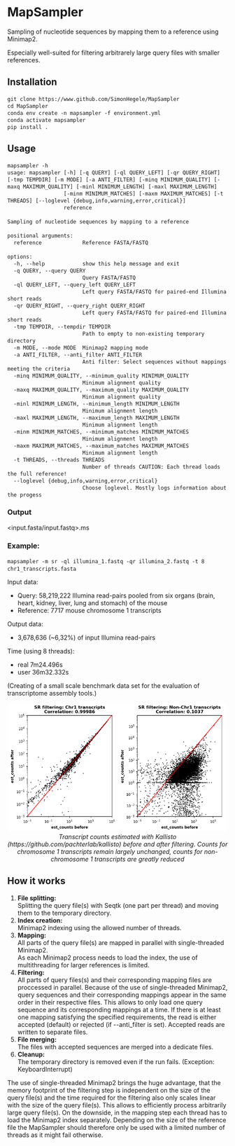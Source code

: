 # MapSampler

Sampling of nucleotide sequences by mapping them to a reference using Minimap2.

Especially well-suited for filtering arbitrarely large query files with smaller references.

## Installation

```
git clone https://www.github.com/SimonHegele/MapSampler
cd MapSampler
conda env create -n mapsampler -f environment.yml
conda activate mapsampler
pip install .
```

## Usage

```
mapsampler -h
usage: mapsampler [-h] [-q QUERY] [-ql QUERY_LEFT] [-qr QUERY_RIGHT] [-tmp TEMPDIR] [-m MODE] [-a ANTI_FILTER] [-minq MINIMUM_QUALITY] [-maxq MAXIMUM_QUALITY] [-minl MINIMUM_LENGTH] [-maxl MAXIMUM_LENGTH]
                  [-minm MINIMUM_MATCHES] [-maxm MAXIMUM_MATCHES] [-t THREADS] [--loglevel {debug,info,warning,error,critical}]
                  reference

Sampling of nucleotide sequences by mapping to a reference

positional arguments:
  reference             Reference FASTA/FASTQ

options:
  -h, --help            show this help message and exit
  -q QUERY, --query QUERY
                        Query FASTA/FASTQ
  -ql QUERY_LEFT, --query_left QUERY_LEFT
                        Left query FASTA/FASTQ for paired-end Illumina short reads
  -qr QUERY_RIGHT, --query_right QUERY_RIGHT
                        Left query FASTA/FASTQ for paired-end Illumina short reads
  -tmp TEMPDIR, --tempdir TEMPDIR
                        Path to empty to non-existing temporary directory
  -m MODE, --mode MODE  Minimap2 mapping mode
  -a ANTI_FILTER, --anti_filter ANTI_FILTER
                        Anti filter: Select sequences without mappings meeting the criteria
  -minq MINIMUM_QUALITY, --minimum_quality MINIMUM_QUALITY
                        Minimum alignment quality
  -maxq MAXIMUM_QUALITY, --maximum_quality MAXIMUM_QUALITY
                        Minimum alignment quality
  -minl MINIMUM_LENGTH, --minimum_length MINIMUM_LENGTH
                        Minimum alignment length
  -maxl MAXIMUM_LENGTH, --maximum_length MAXIMUM_LENGTH
                        Minimum alignment length
  -minm MINIMUM_MATCHES, --minimum_matches MINIMUM_MATCHES
                        Minimum alignment length
  -maxm MAXIMUM_MATCHES, --maximum_matches MAXIMUM_MATCHES
                        Minimum alignment length
  -t THREADS, --threads THREADS
                        Number of threads CAUTION: Each thread loads the full reference!
  --loglevel {debug,info,warning,error,critical}
                        Choose loglevel. Mostly logs information about the progess
```

### Output

<input.fasta/input.fastq>.ms

### Example:

`mapsampler -m sr -ql illumina_1.fastq -qr illumina_2.fastq -t 8 chr1_transcripts.fasta`

Input data:
- Query:     58,219,222 Illumina read-pairs pooled from six organs (brain, heart, kidney, liver, lung and stomach) of the mouse
- Reference: 7717 mouse chromosome 1 transcripts

Output data:
- 3,678,636 (~6,32%) of input Illumina read-pairs

Time (using 8 threads):
- real 7m24.496s
- user 36m32.332s

(Creating of a small scale benchmark data set for the evaluation of transcriptome assembly tools.)

<p align="center">
  <img src="ms_example.png" alt="Meine Bildunterschrift" width="500"/>
  <br>
  <em>Transcript counts estimated with Kallisto (https://github.com/pachterlab/kallisto) before and after filtering. Counts for chromosome 1 transcripts remain largely unchanged, counts for non-chromosome 1 transcripts are greatly reduced</em>
</p>

## How it works

1. **File splitting:**<br>
   Splitting the query file(s) with Seqtk (one part per thread) and moving them to the temporary directory.
2. **Index creation:**<br>
   Minimap2 indexing using the allowed number of threads.
3. **Mapping:**<br>
   All parts of the query file(s) are mapped in parallel with single-threaded Minimap2.<br>
   As each Minimap2 process needs to load the index, the use of multithreading for larger references is limited.
4. **Filtering:**<br>
   All parts of query files(s) and their corresponding mapping files are proccessed in parallel.
   Because of the use of single-threaded Minimap2, query sequences and their corresponding mappings appear in the same order in their respective files.
   This allows to only load one query sequence and its corresponding mappings at a time.
   If there is at least one mapping satisfying the specified requirements, the read is either accepted (default) or rejected (if --anti_filter is set).
   Accepted reads are written to separate files.
5. **File merging:**<br>
   The files with accepted sequences are merged into a dedicate files.
6. **Cleanup:**<br>
   The temporary directory is removed even if the run fails. (Exception: KeyboardInterrupt)

The use of single-threaded Minimap2 brings the huge advantage, that the memory footprint of the filtering step is independent on the size of the query file(s) and the time required for the filtering also only scales linear with the size of the query file(s). This allows to efficiently process arbitrarily large query file(s). On the downside, in the mapping step each thread has to load the Minimap2 index separately. Depending on the size of the reference file the MapSampler should therefore only be used with a limited number of threads as it might fail otherwise.
